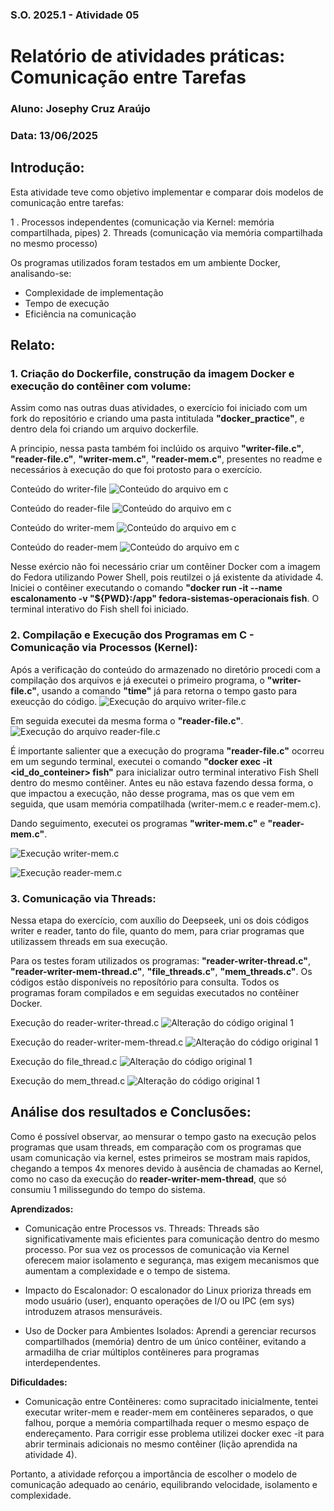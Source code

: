 ### S.O. 2025.1 - Atividade 05
# **Relatório de atividades práticas: Comunicação entre Tarefas**
### Aluno: Josephy Cruz Araújo 
### Data: 13/06/2025

## Introdução: 
Esta atividade teve como objetivo implementar e comparar dois modelos de comunicação entre tarefas:

1 . Processos independentes (comunicação via Kernel: memória compartilhada, pipes)
2. Threads (comunicação via memória compartilhada no mesmo processo)

Os programas utilizados foram testados em um ambiente Docker, analisando-se:

- Complexidade de implementação
- Tempo de execução
- Eficiência na comunicação


## Relato:
### 1. Criação do Dockerfile, construção da imagem Docker e execução do contêiner com volume: 
Assim como nas outras duas atividades, o exercício foi iniciado com um fork do repositório e criando uma pasta intitulada **"docker_practice"**, e dentro dela foi criando um arquivo dockerfile. 

A principio, nessa pasta também foi inclúido os arquivo **"writer-file.c"**, **"reader-file.c"**, **"writer-mem.c"**, **"reader-mem.c"**, presentes no readme e necessários à execução do que foi protosto para o exercício. 

Conteúdo do writer-file
![Conteúdo do arquivo em c](practice/imgs/img1.png)

Conteúdo do reader-file
![Conteúdo do arquivo em c](practice/imgs/img2.png)

Conteúdo do writer-mem
![Conteúdo do arquivo em c](practice/imgs/img3.png)

Conteúdo do reader-mem
![Conteúdo do arquivo em c](practice/imgs/img4.png)

Nesse exércio não foi necessário criar um contêiner Docker com a imagem do Fedora utilizando Power Shell, pois reutilzei o já existente da atividade 4. Iniciei o contêiner executando o comando **"docker run -it --name escalonamento -v "${PWD}:/app" fedora-sistemas-operacionais fish**. O terminal interativo do Fish shell foi iniciado.

### 2. Compilação e Execução dos Programas em C - Comunicação via Processos (Kernel):
Após a verificação do conteúdo do armazenado no diretório procedi com a compilação dos arquivos e já executei o primeiro programa, o **"writer-file.c"**, usando a comando **"time"** já para retorna o tempo gasto para exeucção do código. 
![Execução do arquivo writer-file.c](practice/imgs/img5.png)

Em seguida executei da mesma forma o **"reader-file.c"**. 
![Execução do arquivo reader-file.c](practice/imgs/img6.png)

É importante salienter que a execução do programa **"reader-file.c"** ocorreu em um segundo terminal, executei o comando **"docker exec -it <id_do_conteiner> fish"** para inicializar outro terminal interativo Fish Shell dentro do mesmo contêiner. Antes eu não estava fazendo dessa forma, o que impactou a execução, não desse programa, mas os que vem em seguida, que usam memória compatilhada (writer-mem.c e reader-mem.c).

Dando seguimento, executei os programas **"writer-mem.c"** e **"reader-mem.c"**. 

![Execução writer-mem.c](practice/imgs/img7.png)

![Execução reader-mem.c](practice/imgs/img8.png)

### 3. Comunicação via Threads:
Nessa etapa do exercício, com auxílio do Deepseek, uni os dois códigos writer e reader, tanto do file, quanto do mem, para criar programas que utilizassem threads em sua execução.  

Para os testes foram utilizados os programas: **"reader-writer-thread.c"**, **"reader-writer-mem-thread.c"**, **"file_threads.c"**, **"mem_threads.c"**. Os códigos estão disponíveis no reposítório para consulta. Todos os programas foram compilados e em seguidas executados no contêiner Docker. 

Execução do reader-writer-thread.c
![Alteração do código original 1](practice/imgs/img9.png)

Execução do reader-writer-mem-thread.c
![Alteração do código original 1](practice/imgs/img10.png)

Execução do file_thread.c
![Alteração do código original 1](practice/imgs/img11.png)

Execução do mem_thread.c
![Alteração do código original 1](practice/imgs/img12.png)

## Análise dos resultados e Conclusões:
Como é possível observar, ao mensurar o tempo gasto na execução pelos programas que usam threads, em comparação com os programas que usam comunicação via kernel, estes primeiros se mostram mais rapidos, chegando a tempos 4x menores devido à ausência de chamadas ao Kernel, como no caso da execução do **reader-writer-mem-thread**, que só consumiu 1 milissegundo do tempo do sistema. 

**Aprendizados:**
- Comunicação entre Processos vs. Threads: Threads são significativamente mais eficientes para comunicação dentro do mesmo processo. Por sua vez os processos de comunicação via Kernel oferecem maior isolamento e segurança, mas exigem mecanismos que aumentam a complexidade e o tempo de sistema. 

- Impacto do Escalonador: O escalonador do Linux prioriza threads em modo usuário (user), enquanto operações de I/O ou IPC (em sys) introduzem atrasos mensuráveis.

- Uso de Docker para Ambientes Isolados: Aprendi a gerenciar recursos compartilhados (memória) dentro de um único contêiner, evitando a armadilha de criar múltiplos contêineres para programas interdependentes.

**Dificuldades:**
- Comunicação entre Contêineres: como supracitado inicialmente, tentei executar writer-mem e reader-mem em contêineres separados, o que falhou, porque a memória compartilhada requer o mesmo espaço de endereçamento. Para corrigir esse problema utilizei docker exec -it para abrir terminais adicionais no mesmo contêiner (lição aprendida na atividade 4).

Portanto, a atividade reforçou a importância de escolher o modelo de comunicação adequado ao cenário, equilibrando velocidade, isolamento e complexidade.
